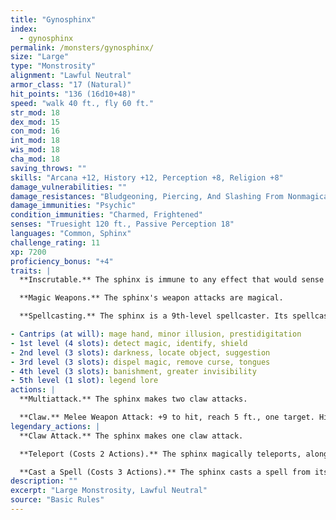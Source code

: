 ```yaml
---
title: "Gynosphinx"
index:
  - gynosphinx
permalink: /monsters/gynosphinx/
size: "Large"
type: "Monstrosity"
alignment: "Lawful Neutral"
armor_class: "17 (Natural)"
hit_points: "136 (16d10+48)"
speed: "walk 40 ft., fly 60 ft."
str_mod: 18
dex_mod: 15
con_mod: 16
int_mod: 18
wis_mod: 18
cha_mod: 18
saving_throws: ""
skills: "Arcana +12, History +12, Perception +8, Religion +8"
damage_vulnerabilities: ""
damage_resistances: "Bludgeoning, Piercing, And Slashing From Nonmagical Weapons"
damage_immunities: "Psychic"
condition_immunities: "Charmed, Frightened"
senses: "Truesight 120 ft., Passive Perception 18"
languages: "Common, Sphinx"
challenge_rating: 11
xp: 7200
proficiency_bonus: "+4"
traits: |
  **Inscrutable.** The sphinx is immune to any effect that would sense its emotions or read its thoughts, as well as any divination spell that it refuses. Wisdom (Insight) checks made to ascertain the sphinx's intentions or sincerity have disadvantage.

  **Magic Weapons.** The sphinx's weapon attacks are magical.

  **Spellcasting.** The sphinx is a 9th-level spellcaster. Its spellcasting ability is Intelligence (spell save DC 16, +8 to hit with spell attacks). It requires no material components to cast its spells. The sphinx has the following wizard spells prepared:

- Cantrips (at will): mage hand, minor illusion, prestidigitation
- 1st level (4 slots): detect magic, identify, shield
- 2nd level (3 slots): darkness, locate object, suggestion
- 3rd level (3 slots): dispel magic, remove curse, tongues
- 4th level (3 slots): banishment, greater invisibility
- 5th level (1 slot): legend lore
actions: |
  **Multiattack.** The sphinx makes two claw attacks.

  **Claw.** Melee Weapon Attack: +9 to hit, reach 5 ft., one target. Hit: 13 (2d8 + 4) slashing damage.  
legendary_actions: |
  **Claw Attack.** The sphinx makes one claw attack.

  **Teleport (Costs 2 Actions).** The sphinx magically teleports, along with any equipment it is wearing or carrying, up to 120 feet to an unoccupied space it can see.

  **Cast a Spell (Costs 3 Actions).** The sphinx casts a spell from its list of prepared spells, using a spell slot as normal.
description: ""
excerpt: "Large Monstrosity, Lawful Neutral"
source: "Basic Rules"
---
```

